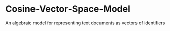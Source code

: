 # Cosine-Vector-Space-Model
An algebraic model for representing text documents as vectors of identifiers
